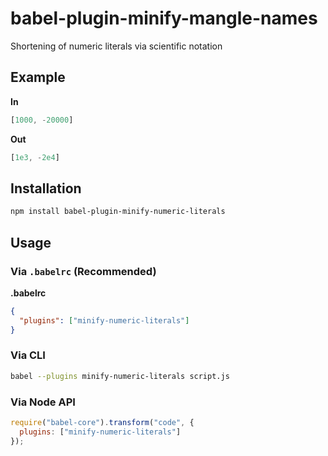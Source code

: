 # babel-plugin-minify-mangle-names

Shortening of numeric literals via scientific notation

## Example

**In**

```javascript
[1000, -20000]
```

**Out**

```javascript
[1e3, -2e4]
```

## Installation

```sh
npm install babel-plugin-minify-numeric-literals
```

## Usage

### Via `.babelrc` (Recommended)

**.babelrc**

```json
{
  "plugins": ["minify-numeric-literals"]
}
```

### Via CLI

```sh
babel --plugins minify-numeric-literals script.js
```

### Via Node API

```javascript
require("babel-core").transform("code", {
  plugins: ["minify-numeric-literals"]
});
```
